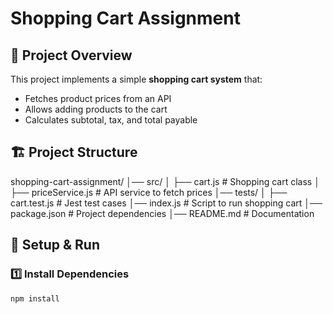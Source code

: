 # Shopping Cart Assignment

## 📌 Project Overview
This project implements a simple **shopping cart system** that:
- Fetches product prices from an API
- Allows adding products to the cart
- Calculates subtotal, tax, and total payable

## 🏗️ Project Structure

shopping-cart-assignment/
│── src/
│   ├── cart.js            # Shopping cart class
│   ├── priceService.js    # API service to fetch prices
│── tests/
│   ├── cart.test.js       # Jest test cases
│── index.js               # Script to run shopping cart
│── package.json           # Project dependencies
│── README.md              # Documentation



## 🚀 Setup & Run
### 1️⃣ Install Dependencies
```sh
npm install
